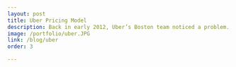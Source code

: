 ```yaml
---
layout: post
title: Uber Pricing Model
description: Back in early 2012, Uber’s Boston team noticed a problem. On the weekends, customers were unable to book rides. 
image: /portfolio/uber.JPG
link: /blog/uber
order: 3

---
```

